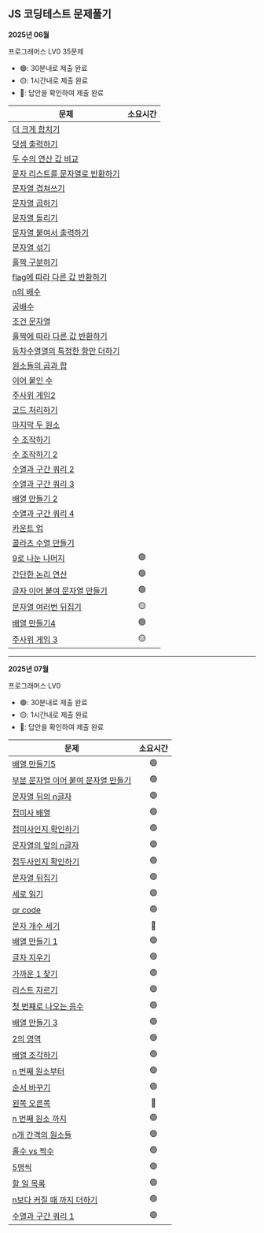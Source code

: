 ## JS 코딩테스트 문제풀기

**2025년 06월**

프로그래머스 LV0 35문제

- 🟢: 30분내로 제출 완료
- 🟡: 1시간내로 제출 완료
- 🔴: 답안을 확인하여 제출 완료

| 문제                                                                                                | 소요시간 |
| --------------------------------------------------------------------------------------------------- | :------: |
| [더 크게 합치기](https://school.programmers.co.kr/learn/courses/30/lessons/181939)                  |          |
| [덧셈 출력하기](https://school.programmers.co.kr/learn/courses/30/lessons/181947)                   |          |
| [두 수의 연산 값 비교](https://school.programmers.co.kr/learn/courses/30/lessons/181938)            |          |
| [문자 리스트를 문자열로 반환하기](https://school.programmers.co.kr/learn/courses/30/lessons/181941) |          |
| [문자열 겹쳐쓰기](https://school.programmers.co.kr/learn/courses/30/lessons/181943)                 |          |
| [문자열 곱하기](https://school.programmers.co.kr/learn/courses/30/lessons/181940)                   |          |
| [문자열 돌리기](https://school.programmers.co.kr/learn/courses/30/lessons/181945)                   |          |
| [문자열 붙여서 출력하기](https://school.programmers.co.kr/learn/courses/30/lessons/181946)          |          |
| [문자열 섞기](https://school.programmers.co.kr/learn/courses/30/lessons/181942)                     |          |
| [홀짝 구분하기](https://school.programmers.co.kr/learn/courses/30/lessons/181944)                   |          |
| [flag에 따라 다른 값 반환하기](https://school.programmers.co.kr/learn/courses/30/lessons/181933)    |          |
| [n의 배수](https://school.programmers.co.kr/learn/courses/30/lessons/181937)                        |          |
| [공배수](https://school.programmers.co.kr/learn/courses/30/lessons/181936)                          |          |
| [조건 문자열](https://school.programmers.co.kr/learn/courses/30/lessons/181934)                     |          |
| [홀짝에 따라 다른 값 반환하기](https://school.programmers.co.kr/learn/courses/30/lessons/181935)    |          |
| [등차수열열의 특정한 항만 더하기](https://school.programmers.co.kr/learn/courses/30/lessons/181931) |          |
| [원소들의 곱과 합](https://school.programmers.co.kr/learn/courses/30/lessons/181929)                |          |
| [이어 붙인 수](https://school.programmers.co.kr/learn/courses/30/lessons/181928)                    |          |
| [주사위 게임2](https://school.programmers.co.kr/learn/courses/30/lessons/181930)                    |          |
| [코드 처리하기](https://school.programmers.co.kr/learn/courses/30/lessons/181932)                   |          |
| [마지막 두 원소](https://school.programmers.co.kr/learn/courses/30/lessons/181927)                  |          |
| [수 조작하기](https://school.programmers.co.kr/learn/courses/30/lessons/181926)                     |          |
| [수 조작하기 2](https://school.programmers.co.kr/learn/courses/30/lessons/181925)                   |          |
| [수열과 구간 쿼리 2](https://school.programmers.co.kr/learn/courses/30/lessons/181923)              |          |
| [수열과 구간 쿼리 3](https://school.programmers.co.kr/learn/courses/30/lessons/181924)              |          |
| [배열 만들기 2](https://school.programmers.co.kr/learn/courses/30/lessons/181921)                   |          |
| [수열과 구간 쿼리 4](https://school.programmers.co.kr/learn/courses/30/lessons/181922)              |          |
| [카운트 업](https://school.programmers.co.kr/learn/courses/30/lessons/181920)                       |          |
| [콜라츠 수열 만들기](https://school.programmers.co.kr/learn/courses/30/lessons/181919)              |          |
| [9로 나눈 나머지](https://school.programmers.co.kr/learn/courses/30/lessons/181914)                 |    🟢    |
| [간단한 논리 연산](https://school.programmers.co.kr/learn/courses/30/lessons/181917)                |    🟢    |
| [글자 이어 붙여 문자열 만들기](https://school.programmers.co.kr/learn/courses/30/lessons/181915)    |    🟢    |
| [문자열 여러번 뒤집기](https://school.programmers.co.kr/learn/courses/30/lessons/181913)            |    🟡    |
| [배열 만들기4](https://school.programmers.co.kr/learn/courses/30/lessons/181918)                    |    🟢    |
| [주사위 게임 3](https://school.programmers.co.kr/learn/courses/30/lessons/181916)                   |    🟡    |

---

**2025년 07월**

프로그래머스 LV0

- 🟢: 30분내로 제출 완료
- 🟡: 1시간내로 제출 완료
- 🔴: 답안을 확인하여 제출 완료

| 문제                                                                                                    | 소요시간 |
| ------------------------------------------------------------------------------------------------------- | :------: |
| [배열 만들기5](https://school.programmers.co.kr/learn/courses/30/lessons/181912)                        |    🟢    |
| [부분 문자열 이어 붙여 문자열 만들기](https://school.programmers.co.kr/learn/courses/30/lessons/181911) |    🟢    |
| [문자열 뒤의 n글자](https://school.programmers.co.kr/learn/courses/30/lessons/181910)                   |    🟢    |
| [접미사 배열](https://school.programmers.co.kr/learn/courses/30/lessons/181909)                         |    🟢    |
| [접미사인지 확인하기](https://school.programmers.co.kr/learn/courses/30/lessons/181908)                 |    🟢    |
| [문자열의 앞의 n글자](https://school.programmers.co.kr/learn/courses/30/lessons/181907)                 |    🟢    |
| [접두사인지 확인하기](https://school.programmers.co.kr/learn/courses/30/lessons/181906)                 |    🟢    |
| [문자열 뒤집기](https://school.programmers.co.kr/learn/courses/30/lessons/181905)                       |    🟢    |
| [세로 읽기](https://school.programmers.co.kr/learn/courses/30/lessons/181904)                           |    🟢    |
| [qr code](https://school.programmers.co.kr/learn/courses/30/lessons/181903)                             |    🟢    |
| [문자 개수 세기](https://school.programmers.co.kr/learn/courses/30/lessons/181902)                      |    🔴    |
| [배열 만들기 1](https://school.programmers.co.kr/learn/courses/30/lessons/181901)                       |    🟢    |
| [글자 지우기](https://school.programmers.co.kr/learn/courses/30/lessons/181900)                         |    🟢    |
| [가까운 1 찾기](https://school.programmers.co.kr/learn/courses/30/lessons/181898)                       |    🟢    |
| [리스트 자르기](https://school.programmers.co.kr/learn/courses/30/lessons/181897)                       |    🟢    |
| [첫 번째로 나오는 음수](https://school.programmers.co.kr/learn/courses/30/lessons/181896)               |    🟢    |
| [배열 만들기 3](https://school.programmers.co.kr/learn/courses/30/lessons/181895)                       |    🟢    |
| [2의 영역](https://school.programmers.co.kr/learn/courses/30/lessons/181894)                            |    🟢    |
| [배열 조각하기](https://school.programmers.co.kr/learn/courses/30/lessons/181893)                       |    🟢    |
| [n 번째 원소부터](https://school.programmers.co.kr/learn/courses/30/lessons/181892)                     |    🟢    |
| [순서 바꾸기](https://school.programmers.co.kr/learn/courses/30/lessons/181891)                         |    🟢    |
| [왼쪽 오른쪽](https://school.programmers.co.kr/learn/courses/30/lessons/181890)                         |    🔴    |
| [n 번째 원소 까지](https://school.programmers.co.kr/learn/courses/30/lessons/181889)                    |    🟢    |
| [n개 간격의 원소들](https://school.programmers.co.kr/learn/courses/30/lessons/181888)                   |    🟢    |
| [홀수 vs 짝수](https://school.programmers.co.kr/learn/courses/30/lessons/181887)                        |    🟢    |
| [5명씩](https://school.programmers.co.kr/learn/courses/30/lessons/181886)                               |    🟢    |
| [할 일 목록](https://school.programmers.co.kr/learn/courses/30/lessons/181885)                          |    🟢    |
| [n보다 커질 때 까지 더하기](https://school.programmers.co.kr/learn/courses/30/lessons/181884)           |    🟢    |
| [수열과 구간 쿼리 1](https://school.programmers.co.kr/learn/courses/30/lessons/181883)                  |    🟢    |
